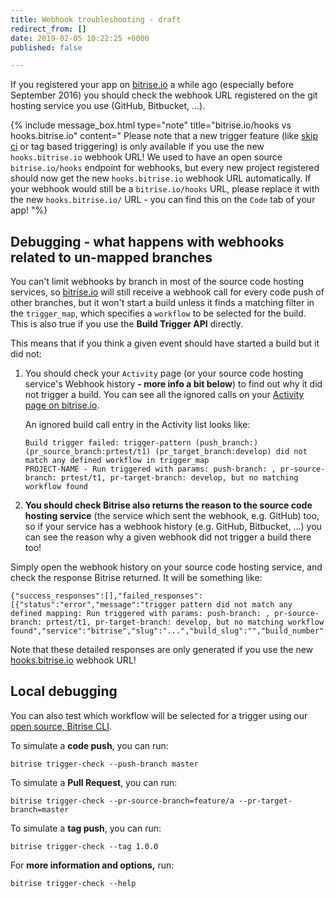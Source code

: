 ```yaml
---
title: Webhook troubleshooting - draft
redirect_from: []
date: 2019-02-05 10:22:25 +0000
published: false

---
```

If you registered your app on [bitrise.io](https://www.bitrise.io) a while ago (especially before September 2016) you should check the webhook URL registered on the git hosting service you use (GitHub, Bitbucket, ...).

{% include message_box.html type="note" title="bitrise.io/hooks vs hooks.bitrise.io" content="
Please note that a new trigger feature (like [skip ci](https://bitrise-io.github.io/devcenter/tips-and-tricks/skip-a-build/) or tag based triggering) is only available if you use the new `hooks.bitrise.io` webhook URL! We used to have an open source `bitrise.io/hooks` endpoint for webhooks, but every new project registered should now get the new `hooks.bitrise.io` webhook URL automatically. If your webhook would still be a `bitrise.io/hooks` URL, please replace it with the new `hooks.bitrise.io/` URL - you can find this on the `Code` tab of your app! "%}

## Debugging - what happens with webhooks related to un-mapped branches

You can't limit webhooks by branch in most of the source code hosting services, so [bitrise.io](https://www.bitrise.io) will still receive a webhook call for every code push of other branches, but it won't start a build unless it finds a matching filter in the `trigger_map`, which specifies a `workflow` to be selected for the build. This is also true if you use the **Build Trigger API** directly.

This means that if you think a given event should have started a build but it did not:

1. You should check your `Activity` page (or your source code hosting service's Webhook history **- more info a bit below**) to find out why it did not trigger a build. You can see all the ignored calls on your [Activity page on bitrise.io](http://www.bitrise.io/activity).

   An ignored build call entry in the Activity list looks like:

       Build trigger failed: trigger-pattern (push_branch:) (pr_source_branch:prtest/t1) (pr_target_branch:develop) did not match any defined workflow in trigger_map
       PROJECT-NAME - Run triggered with params: push-branch: , pr-source-branch: prtest/t1, pr-target-branch: develop, but no matching workflow found
2. **You should check Bitrise also returns the reason to the source code hosting service** (the service which sent the webhook, e.g. GitHub) too, so if your service has a webhook history (e.g. GitHub, Bitbucket, ...) you can see the reason why a given webhook did not trigger a build there too!

Simply open the webhook history on your source code hosting service, and check the response Bitrise returned. It will be something like:

    {"success_responses":[],"failed_responses":[{"status":"error","message":"trigger pattern did not match any defined mapping: Run triggered with params: push-branch: , pr-source-branch: prtest/t1, pr-target-branch: develop, but no matching workflow found","service":"bitrise","slug":"...","build_slug":"","build_number":0,"build_url":"","triggered_workflow":""}]}

Note that these detailed responses are only generated if you use the new [hooks.bitrise.io](https://hooks.bitrise.io) webhook URL!

## Local debugging

You can also test which workflow will be selected for a trigger using our [open source, Bitrise CLI](https://www.bitrise.io/cli).

To simulate a **code push**, you can run:

    bitrise trigger-check --push-branch master

To simulate a **Pull Request**, you can run:

    bitrise trigger-check --pr-source-branch=feature/a --pr-target-branch=master

To simulate a **tag push**, you can run:

    bitrise trigger-check --tag 1.0.0

For **more information and options,** run:

    bitrise trigger-check --help